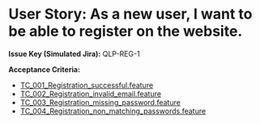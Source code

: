 # User Story: As a new user, I want to be able to register on the website.

**Issue Key (Simulated Jira):** QLP-REG-1

**Acceptance Criteria:**
* [TC_001_Registration_successful.feature](../acceptance-criteria/TC_001_Registration_successful.feature)
* [TC_002_Registration_invalid_email.feature](../acceptance-criteria/TC_002_Registration_invalid_email.feature)
* [TC_003_Registration_missing_password.feature](../acceptance-criteria/TC_003_Registration_missing_password.feature)
* [TC_004_Registration_non_matching_passwords.feature](../acceptance-criteria/TC_004_Registration_non_matching_passwords.feature)